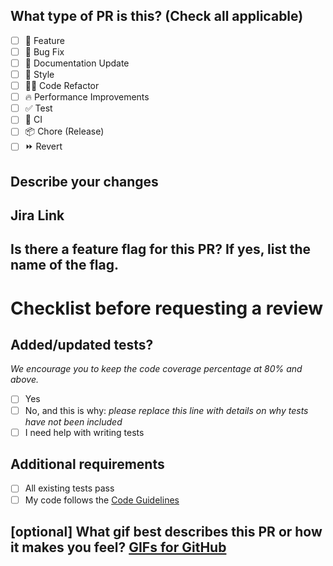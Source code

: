 ## What type of PR is this? (Check all applicable)

- [ ] 🍕 Feature
- [ ] 🐛 Bug Fix
- [ ] 📝 Documentation Update
- [ ] 🎨 Style
- [ ] 🧑‍💻 Code Refactor
- [ ] 🔥 Performance Improvements
- [ ] ✅ Test
- [ ] 🔁 CI
- [ ] 📦 Chore (Release)
- [ ] ⏩ Revert

## Describe your changes

## Jira Link

## Is there a feature flag for this PR? If yes, list the name of the flag.

# Checklist before requesting a review

## Added/updated tests?

_We encourage you to keep the code coverage percentage at 80% and above._

- [ ] Yes
- [ ] No, and this is why: _please replace this line with details on why tests
      have not been included_
- [ ] I need help with writing tests

## Additional requirements

- [ ] All existing tests pass
- [ ] My code follows the [Code Guidelines](https://secondnature.atlassian.net/wiki/spaces/Engineering/pages/2403172354/Engineering+Best+Practices+Guide)

## [optional] What gif best describes this PR or how it makes you feel? [GIFs for GitHub](https://chromewebstore.google.com/detail/gifs-for-github/dkgjnpbipbdaoaadbdhpiokaemhlphep)
